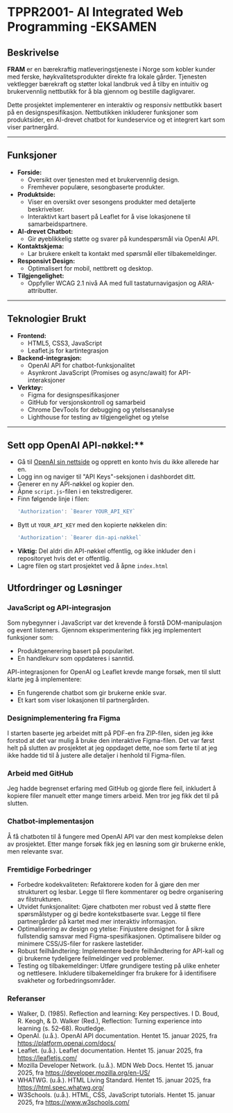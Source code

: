 # TPPR2001- AI Integrated Web Programming -EKSAMEN

## Beskrivelse

**FRAM** er en bærekraftig matleveringstjeneste i Norge som kobler kunder med ferske, 
høykvalitetsprodukter direkte fra lokale gårder. 
Tjenesten vektlegger bærekraft og støtter lokal landbruk ved å tilby en
intuitiv og brukervennlig nettbutikk for å bla gjennom og bestille dagligvarer.

Dette prosjektet implementerer en interaktiv og responsiv nettbutikk basert 
på en designspesifikasjon. Nettbutikken inkluderer funksjoner som produktsider, 
en AI-drevet chatbot for kundeservice og et integrert kart som viser partnergård.

---

## Funksjoner

- **Forside:**
  - Oversikt over tjenesten med et brukervennlig design.
  - Fremhever populære, sesongbaserte produkter.
- **Produktside:**
  - Viser en oversikt over sesongens produkter med detaljerte beskrivelser.
  - Interaktivt kart basert på Leaflet for å vise lokasjonene til samarbeidspartnere.
- **AI-drevet Chatbot:**
  - Gir øyeblikkelig støtte og svarer på kundespørsmål via OpenAI API.
- **Kontaktskjema:**
  - Lar brukere enkelt ta kontakt med spørsmål eller tilbakemeldinger.
- **Responsivt Design:**
  - Optimalisert for mobil, nettbrett og desktop.
- **Tilgjengelighet:**
  - Oppfyller WCAG 2.1 nivå AA med full tastaturnavigasjon og ARIA-attributter.

---

## Teknologier Brukt

- **Frontend:**
  - HTML5, CSS3, JavaScript
  - Leaflet.js for kartintegrasjon
- **Backend-integrasjon:**
  - OpenAI API for chatbot-funksjonalitet
  - Asynkront JavaScript (Promises og async/await) for API-interaksjoner
- **Verktøy:**
  - Figma for designspesifikasjoner
  - GitHub for versjonskontroll og samarbeid
  - Chrome DevTools for debugging og ytelsesanalyse
  - Lighthouse for testing av tilgjengelighet og ytelse

---

## Sett opp OpenAI API-nøkkel:**
   - Gå til [OpenAI sin nettside](https://platform.openai.com/) 
   og opprett en konto hvis du ikke allerede har en.
   - Logg inn og naviger til "API Keys"-seksjonen i dashbordet ditt.
   - Generer en ny API-nøkkel og kopier den.
   - Åpne `script.js`-filen i en tekstredigerer.
   - Finn følgende linje i filen:
     ```javascript
     'Authorization': `Bearer YOUR_API_KEY`
     ```
   - Bytt ut `YOUR_API_KEY` med den kopierte nøkkelen din:
     ```javascript
     'Authorization': `Bearer din-api-nøkkel`
     ```
   - **Viktig:** Del aldri din API-nøkkel offentlig, 
   og ikke inkluder den i repositoryet hvis det er offentlig. 
   - Lagre filen og start prosjektet ved å åpne `index.html`

## Utfordringer og Løsninger

### JavaScript og API-integrasjon
Som nybegynner i JavaScript var det krevende å forstå DOM-manipulasjon og event listeners. 
Gjennom eksperimentering fikk jeg implementert funksjoner som:
- Produktgenerering basert på popularitet.
- En handlekurv som oppdateres i sanntid.

API-integrasjonen for OpenAI og Leaflet krevde mange forsøk, men til slutt klarte jeg å implementere:
- En fungerende chatbot som gir brukerne enkle svar.
- Et kart som viser lokasjonen til partnergården.

### Designimplementering fra Figma
I starten baserte jeg arbeidet mitt på PDF-en fra ZIP-filen, 
siden jeg ikke forstod at det var mulig å bruke den interaktive Figma-filen. 
Det var først helt på slutten av prosjektet at jeg oppdaget dette, 
noe som førte til at jeg ikke hadde tid til å justere alle detaljer i henhold til Figma-filen. 

### Arbeid med GitHub
Jeg hadde begrenset erfaring med GitHub og gjorde flere feil, 
inkludert å kopiere filer manuelt etter mange timers arbeid. Men tror jeg fikk det til på slutten.

### Chatbot-implementasjon
Å få chatboten til å fungere med OpenAI API var den mest komplekse delen av prosjektet. 
Etter mange forsøk fikk jeg en løsning som gir brukerne enkle, men relevante svar.

### Fremtidige Forbedringer
- Forbedre kodekvaliteten:
    Refaktorere koden for å gjøre den mer strukturert og lesbar.
    Legge til flere kommentarer og bedre organisering av filstrukturen.
- Utvidet funksjonalitet:
    Gjøre chatboten mer robust ved å støtte flere spørsmålstyper og gi bedre kontekstbaserte svar.
    Legge til flere partnergårder på kartet med mer interaktiv informasjon.
- Optimalisering av design og ytelse:
    Finjustere designet for å sikre fullstendig samsvar med Figma-spesifikasjonen.
    Optimalisere bilder og minimere CSS/JS-filer for raskere lastetider.
- Robust feilhåndtering:
    Implementere bedre feilhåndtering for API-kall og gi brukerne tydeligere feilmeldinger ved problemer.
- Testing og tilbakemeldinger:
    Utføre grundigere testing på ulike enheter og nettlesere.
    Inkludere tilbakemeldinger fra brukere for å identifisere svakheter og forbedringsområder.


### Referanser
- Walker, D. (1985). Reflection and learning: Key perspectives. 
I D. Boud, R. Keogh, & D. Walker (Red.), Reflection: Turning experience into learning (s. 52–68). Routledge.
- OpenAI. (u.å.). OpenAI API documentation. Hentet 15. januar 2025, fra https://platform.openai.com/docs/
- Leaflet. (u.å.). Leaflet documentation. Hentet 15. januar 2025, fra https://leafletjs.com/
- Mozilla Developer Network. (u.å.). MDN Web Docs. Hentet 15. januar 2025, fra https://developer.mozilla.org/en-US/
- WHATWG. (u.å.). HTML Living Standard. Hentet 15. januar 2025, fra https://html.spec.whatwg.org/
- W3Schools. (u.å.). HTML, CSS, JavaScript tutorials. Hentet 15. januar 2025, fra https://www.w3schools.com/